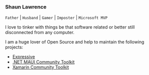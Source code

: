 ### Shaun Lawrence

`Father` | `Husband` | `Gamer` | `Imposter` | `Microsoft MVP`

I love to tinker with things be that software related or better still disconnected from any computer.

I am a huge lover of Open Source and help to maintain the following projects:
- [Expressive](https://github.com/bijington/expressive)
- [.NET MAUI Community Toolkit](https://github.com/CommunityToolkit/Maui)
- [Xamarin Community Toolkit](https://github.com/xamarin/XamarinCommunityToolkit)

